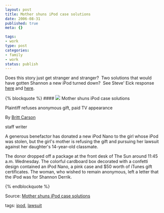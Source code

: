```yaml
--- 
layout: post
title: Mother shuns iPod case solutions
date: 2006-08-31
published: true
meta: {}

tags: 
- work
type: post
categories: 
- family
- work
status: publish
---
```



Does this story just get stranger and stranger?  Two solutions that would have gotten Shannon a new iPod turned down?  See Steve' Eick response [here](http://blog.andyeick.com/2006/08/31/Almost+Settled+The+IPod+Dispute+On+Judge+Mathis+TV+Show.aspx) and [here](http://blog.andyeick.com/2006/08/31/No+Music+For+Shannon+Ms+McCarthy+Turns+Down+IPod+And+ITunes+Gift+Certificate.aspx).

 {% blockquote %} #### [![](http://blog.andyeick.com/content/binary/WindowsLiveWriter/MothershunsiPodcasesolutions_6F4C/headline_Corrected_thumb.jpg)](http://blog.andyeick.com/content/binary/WindowsLiveWriter/MothershunsiPodcasesolutions_6F4C/headline_Corrected2.jpg) Mother shuns iPod case solutions

 

Plaintiff refuses anonymous gift, paid TV appearance  



By [Britt Carson](mailto:bcarson@scn1.com?Subject=SCN1.Story.Response)  



staff writer  



A generous benefactor has donated a new iPod Nano to the girl whose iPod was stolen, but the girl's mother is refusing the gift and pursuing her lawsuit against her daughter's 14-year-old classmate.  



The donor dropped off a package at the front desk of The Sun around 11:45 a.m. Wednesday. The colorful cardboard box decorated with a confetti design contained an iPod Nano, a pink case and $50 worth of iTunes gift certificates. The woman, who wished to remain anonymous, left a letter that the iPod was for Shannon Derrik.

{% endblockquote %} 

Source: [Mother shuns iPod case solutions](http://www.suburbanchicagonews.com/sunpub/naper/top/6_1_NA31_IPOD_S10831.htm) 

 

tags: [ipod](http://technorati.com/tag/ipod), [lawsuit](http://technorati.com/tag/lawsuit)

